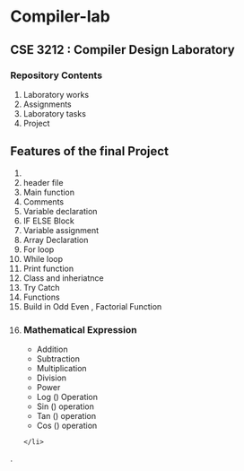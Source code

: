 # Compiler-lab
<h2>CSE 3212 : Compiler Design Laboratory</h2>
<h3>Repository Contents</h3>
<ol>
	<li> Laboratory works </li>
	 <li> Assignments </li>
	 <li> Laboratory tasks </li>
	<li> Project </li>
</ol>


<h2>Features of the final Project</h2>
<ol>
<li></li>
	<li>header file</li>
	<li>Main function</li>
	<li>Comments</li>
	<li>Variable declaration</li>
	<li>IF ELSE  Block</li>
	<li>Variable assignment</li>
	<li>Array Declaration</li>
	<li>For loop</li>
	<li>While loop </li>
	<li>Print function</li>
	<li>Class and inheriatnce</li>
	<li>Try Catch</li>
	<li>Functions</li>
	<li>Build in Odd Even , Factorial Function</li>
	<li>
		<h3>Mathematical Expression</h3>
		<ul>
			<li>Addition</li>
			<li>Subtraction</li>
			<li>Multiplication</li>
			<li>Division</li>
			<li>Power</li>
			<li>Log () Operation</li>
			<li>Sin () operation</li>
			<li>Tan () operation</li>
			<li> Cos () operation </li>
		</ul>
	
	
	
	</li>
	
	

</ol>

.


